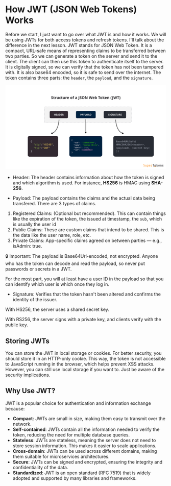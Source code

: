 # How JWT (JSON Web Tokens) Works

Before we start, I just want to go over what JWT is and how it works. We will be using JWTs for both access tokens and refresh tokens. I'll talk about the difference in the next lesson. JWT stands for JSON Web Token. It is a compact, URL-safe means of representing claims to be transferred between two parties. So we can generate a token on the server and send it to the client. The client can then use this token to authenticate itself to the server. It is digitally signed, so we can verify that the token has not been tampered with. It is also base64 encoded, so it is safe to send over the internet. The token contains three parts: the `header`, the `payload`, and the `signature`.

<img src="../images/jwt-structure.png" alt="JWT Structure" width="600" />

- Header: The header contains information about how the token is signed and which algorithm is used. For instance, **HS256** is HMAC using **SHA-256**.

- Payload: The payload contains the claims and the actual data being transfered. There are 3 types of claims.

1. Registered Claims: (Optional but recommended). This can contain things like the expiration of the token, the issued at timestamp, the `sub`, which is usually the user id
2. Public Claims: These are custom claims that intend to be shared. This is the data like the user name, role, etc.
3. Private Claims: App-specific claims agreed on between parties — e.g., isAdmin: true.

🔒 Important: The payload is Base64Url-encoded, not encrypted. Anyone who has the token can decode and read the payload, so never put passwords or secrets in a JWT.

For the most part, you will at least have a user ID in the payload so that you can identify which user is which once they log in.

- Signature: Verifies that the token hasn't been altered and confirms the identity of the issuer.

With HS256, the server uses a shared secret key.

With RS256, the server signs with a private key, and clients verify with the public key.


## Storing JWTs

You can store the JWT in local storage or cookies. For better security, you should store it in an HTTP-only cookie. This way, the token is not accessible to JavaScript running in the browser, which helps prevent XSS attacks. However, you can still use local storage if you want to. Just be aware of the security implications.

## Why Use JWT?

JWT is a popular choice for authentication and information exchange because:

- **Compact**: JWTs are small in size, making them easy to transmit over the network.
- **Self-contained**: JWTs contain all the information needed to verify the token, reducing the need for multiple database queries.
- **Stateless**: JWTs are stateless, meaning the server does not need to store session information. This makes it easier to scale applications.
- **Cross-domain**: JWTs can be used across different domains, making them suitable for microservices architectures.
- **Secure**: JWTs can be signed and encrypted, ensuring the integrity and confidentiality of the data.
- **Standardized**: JWT is an open standard (RFC 7519) that is widely adopted and supported by many libraries and frameworks.
